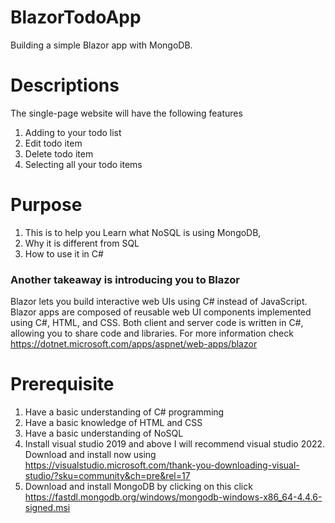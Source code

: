 # BlazorTodoApp
Building a simple Blazor app with MongoDB.

# Descriptions
The single-page website will have the following features
1. Adding to your todo list
2. Edit todo item
3. Delete todo item
4. Selecting all your todo items

# Purpose 
1. This is to help you Learn what NoSQL is using MongoDB,
2. Why it is different from SQL
3. How to use it in C#

### Another takeaway is introducing you to Blazor
Blazor lets you build interactive web UIs using C# instead of JavaScript. Blazor apps are composed of reusable web UI components implemented using C#, HTML, and CSS. Both client and server code is written in C#, allowing you to share code and libraries. For more information check https://dotnet.microsoft.com/apps/aspnet/web-apps/blazor


# Prerequisite
1. Have a basic understanding of C# programming
2. Have a basic knowledge of HTML and CSS
3. Have a basic understanding of NoSQL
4. Install visual studio 2019 and above 
   I will recommend visual studio 2022. Download and install now using https://visualstudio.microsoft.com/thank-you-downloading-visual-studio/?sku=community&ch=pre&rel=17
5. Download and install MongoDB by clicking on this click https://fastdl.mongodb.org/windows/mongodb-windows-x86_64-4.4.6-signed.msi
